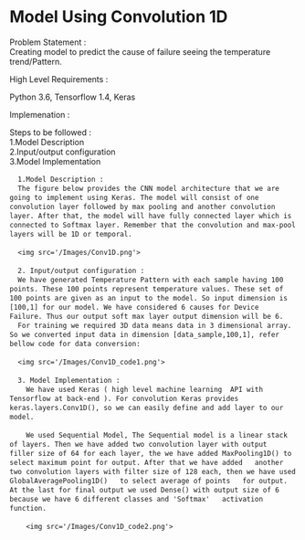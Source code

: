 # Model Using Convolution 1D  

Problem Statement :  
Creating model to predict the cause of failure seeing the temperature trend/Pattern.  

High Level Requirements :  

Python 3.6, Tensorflow 1.4, Keras  

Implemenation :   

Steps to be followed :    
      1.Model Description  
      2.Input/output configuration  
      3.Model Implementation  

      1.Model Description :  
      The figure below provides the CNN model architecture that we are going to implement using Keras. The model will consist of one   convolution layer followed by max pooling and another convolution layer. After that, the model will have fully connected layer which is   connected to Softmax layer. Remember that the convolution and max-pool layers will be 1D or temporal.    

      <img src='/Images/Conv1D.png'>  

      2. Input/output configuration :  
      We have generated Temperature Pattern with each sample having 100 points. These 100 points represent temperature values. These set of     100 points are given as an input to the model. So input dimension is [100,1] for our model. We have considered 6 causes for Device   Failure. Thus our output soft max layer output dimension will be 6.    
      For training we required 3D data means data in 3 dimensional array. So we converted input data in dimension [data_sample,100,1], refer   bellow code for data conversion:    

      <img src='/Images/Conv1D_code1.png'>   

      3. Model Implementation :   
        We have used Keras ( high level machine learning  API with Tensorflow at back-end ). For convolution Keras provides   keras.layers.Conv1D(), so we can easily define and add layer to our model.    

        We used Sequential Model, The Sequential model is a linear stack of layers. Then we have added two convolution layer with output     filler size of 64 for each layer, the we have added MaxPooling1D() to select maximum point for output. After that we have added   another two convolution layers with filter size of 128 each, then we have used GlobalAveragePooling1D()   to select average of points   for output. At the last for final output we used Dense() with output size of 6 because we have 6 different classes and 'Softmax'   activation function.    

        <img src='/Images/Conv1D_code2.png'>   
